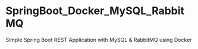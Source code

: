# SpringBoot_Docker_MySQL_RabbitMQ
Simple Spring Boot REST Application with MySQL &amp; RabbitMQ using Docker
